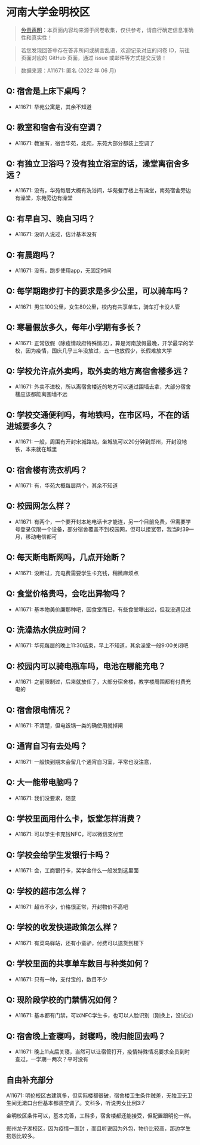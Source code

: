 # 河南大学金明校区

> [免责声明](https://colleges.chat/#_3)：本页面内容均来源于问卷收集，仅供参考，请自行确定信息准确性和真实性！

> 若您发现回答中存在答非所问或胡言乱语，欢迎记录对应的问卷 ID，前往页面对应的 GitHub 页面，通过 issue 或邮件等方式提交反馈！

> 数据来源：A11671: 匿名 (2022 年 06 月)

## Q: 宿舍是上床下桌吗？

- A11671: 华苑公寓是，其余不知道

## Q: 教室和宿舍有没有空调？

- A11671: 教室有，宿舍华苑，北苑，东苑大部分都装上空调了

## Q: 有独立卫浴吗？没有独立浴室的话，澡堂离宿舍多远？

- A11671: 没有，华苑每层大概有洗浴间，华苑餐厅楼上有澡堂，南苑宿舍旁边有澡堂，东苑旁边有澡堂

## Q: 有早自习、晚自习吗？

- A11671: 没听人说过，估计基本没有

## Q: 有晨跑吗？

- A11671: 没有，跑步使用app，无固定时间

## Q: 每学期跑步打卡的要求是多少公里，可以骑车吗？

- A11671: 男生100公里，女生80公里，校内有共享单车，骑车打卡没人管

## Q: 寒暑假放多久，每年小学期有多长？

- A11671: 正常放假（除疫情政府特殊情况），算是河南放假最晚，开学最早的学校，因为疫情，国庆几乎三年没放过，五一也放假少，长假难放大学

## Q: 学校允许点外卖吗，取外卖的地方离宿舍楼多远？

- A11671: 外卖不进校，所以离宿舍楼近的地方可以通过围墙去拿，大部分宿舍楼应该都能离围墙不远

## Q: 学校交通便利吗，有地铁吗，在市区吗，不在的话进城要多久？

- A11671: 一般，周围有开封宋城路站，坐城轨可以20分钟到郑州，开封没地铁，本来就在城里

## Q: 宿舍楼有洗衣机吗？

- A11671: 有，华苑大概每层两个，其余不知道

## Q: 校园网怎么样？

- A11671: 有两个，一个要开封本地电话卡才能连，另一个目前免费，但需要学号登录仅限一个设备，部分宿舍覆盖不到校园网，但可以接宽带，我当时39一月，移动电信都可

## Q: 每天断电断网吗，几点开始断？

- A11671: 没断过，充电费需要学生卡充钱，稍微麻烦点

## Q: 食堂价格贵吗，会吃出异物吗？

- A11671: 基本物美价廉那种吧，因食堂而已，有些食堂曝出过，但我没遇见过

## Q: 洗澡热水供应时间？

- A11671: 华苑每层的晚上11:30结束，早上不知道，其余澡堂一般9:00关闭吧

## Q: 校园内可以骑电瓶车吗，电池在哪能充电？

- A11671: 之前限制过，后来就放任了，大部分宿舍楼，教学楼周围都有付费充电的

## Q: 宿舍限电情况？

- A11671: 不清楚，但电饭锅一类的确使用就掉闸

## Q: 通宵自习有去处吗？

- A11671: 一般快到期末会留几个通宵自习室，平常也没注意，

## Q: 大一能带电脑吗？

- A11671: 我们没要求，随意

## Q: 学校里面用什么卡，饭堂怎样消费？

- A11671: 可以学生卡充钱NFC，可以微信支付宝

## Q: 学校会给学生发银行卡吗？

- A11671: 会，工商银行卡，奖学金什么一般发到这里面

## Q: 学校的超市怎么样？

- A11671: 超市不少，价格很正常，开封物价不高吧

## Q: 学校的收发快递政策怎么样？

- A11671: 有菜鸟驿站，还有小蛮驴，付费可以送货到楼下

## Q: 学校里面的共享单车数目与种类如何？

- A11671: 只有一种，支付宝的，数目不少

## Q: 现阶段学校的门禁情况如何？

- A11671: 基本都有门禁，可以NFC学生卡，也可以人脸识别（刚换上，没试过）

## Q: 宿舍晚上查寝吗，封寝吗，晚归能回去吗？

- A11671: 晚上11点后关寝，当然可以让宿管打开，疫情特殊情况要求全员到时查过，一学期一两次？平时没有

## 自由补充部分

A11671: 明伦校区古建筑多，但实际楼都很破，宿舍楼卫生条件贼差，无独卫无卫生间无漱口台但基本都装空调了。文科多，听说男女比例3:7

金明校区条件可以，基本完善，工科多，宿舍楼都还能接受，但配置跟明伦一样。

郑州龙子湖校区，因为疫情一直封 ，而且听说因为外包，物价比较高，那边学生抱怨比较多。